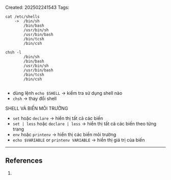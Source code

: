 Created: 202502241543
Tags: 

```
cat /etc/shells 
	->  /bin/sh
		/bin/bash
		/usr/bin/sh
		/usr/bin/bash
		/bin/tcsh
		/bin/csh

chsh -l
		/bin/sh
		/bin/bash
		/usr/bin/sh
		/usr/bin/bash
		/bin/tcsh
		/bin/csh


```


- dùng lệnh `echo $SHELL` -> kiểm tra sử dụng shell nào
- `chsh` -> thay đổi shell

SHELL VÀ BIẾN MÔI TRƯỜNG

- `set` hoặc `declare` -> hiển thị tất cả các biến
- `set | less` hoặc `declare | less` -> hiển thị tất cả các biến theo từng trang
- `env` hoặc `printenv` -> hiển thị các biến môi trường
- `echo $VARIABLE` or `printenv VARIABLE` -> hiển thị giá trị của biến



-----
## References
1.
